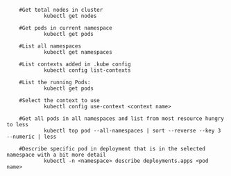         #Get total nodes in cluster
                kubectl get nodes
                
        #Get pods in current namespace
                kubectl get pods

        #List all namespaces
                kubectl get namespaces
        
        #List contexts added in .kube config
                kubectl config list-contexts
                
        #List the running Pods:
                kubectl get pods
                
        #Select the context to use
                kubectl config use-context <context name>

        #Get all pods in all namespaces and list from most resource hungry to less
                kubectl top pod --all-namespaces | sort --reverse --key 3 --numeric | less
                
        #Describe specific pod in deployment that is in the selected namespace with a bit more detail
                kubectl -n <namespace> describe deployments.apps <pod name>
                
